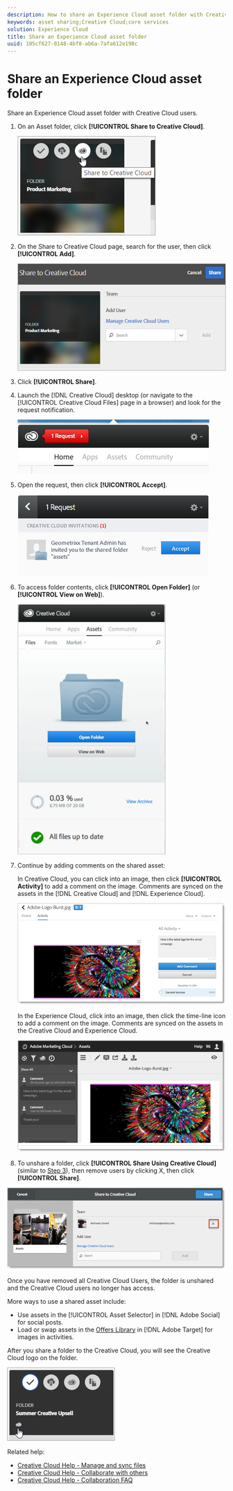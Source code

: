 ```yaml
---
description: How to share an Experience Cloud asset folder with Creative Cloud users.
keywords: asset sharing;Creative Cloud;core services
solution: Experience Cloud
title: Share an Experience Cloud asset folder 
uuid: 105cf627-0148-4bf8-ab6a-7afa612e198c
---
```


# Share an Experience Cloud asset folder

Share an Experience Cloud asset folder with Creative Cloud users.

1. On an Asset folder, click **[!UICONTROL Share to Creative Cloud]**.

   ![Step Result](assets/asset-share-cc.png) 
1. On the Share to Creative Cloud page, search for the user, then click **[!UICONTROL Add]**.

   ![](assets/asset-share-cc-page.png) 

1. Click **[!UICONTROL Share]**.
1. Launch the [!DNL Creative Cloud] desktop (or navigate to the [!UICONTROL Creative Cloud Files] page in a browser) and look for the request notification.

   ![](assets/cc_share_request.png) 
1. Open the request, then click **[!UICONTROL Accept]**.

   ![Step Result](assets/cc_share_accept.png) 
1. To access folder contents, click **[!UICONTROL Open Folder]** (or **[!UICONTROL View on Web]**).

   ![Step Result](assets/creative_cloud_open_folder.png) 
1. Continue by adding comments on the shared asset:

   In Creative Cloud, you can click into an image, then click **[!UICONTROL Activity]** to add a comment on the image. Comments are synced on the assets in the [!DNL Creative Cloud] and [!DNL Experience Cloud]. 

   ![](assets/asset_comment_cc.png) 

   In the Experience Cloud, click into an image, then click the time-line icon to add a comment on the image. Comments are synced on the assets in the Creative Cloud and Experience Cloud. 

   ![](assets/asset_comment_mac.png) 

 1. To unshare a folder, click **[!UICONTROL Share Using Creative Cloud]** (similar to [Step 3](../experience-cloud-assets/t-share-creative-cloud.md#step_BA17CFA185284641A9B878BA29551996)), then remove users by clicking X, then click **[!UICONTROL Share]**.

   ![](assets/asset_remove_user.png) 

   Once you have removed all Creative Cloud Users, the folder is unshared and the Creative Cloud users no longer has access. 

More ways to use a shared asset include: 

* Use assets in the [!UICONTROL Asset Selector] in [!DNL Adobe Social] for social posts.
* Load or swap assets in the [Offers Library](https://docs.adobe.com/help/en/target/using/experiences/offers/manage-content.html) in [!DNL Adobe Target] for images in activities.

After you share a folder to the Creative Cloud, you will see the Creative Cloud logo on the folder. 

![](assets/asset-cc-logo.png) 

Related help:

* [Creative Cloud Help - Manage and sync files](https://helpx.adobe.com/creative-cloud/help/sync-files.html)
* [Creative Cloud Help - Collaborate with others](https://helpx.adobe.com/creative-cloud/help/collaboration.html)
* [Creative Cloud Help - Collaboration FAQ](https://helpx.adobe.com/creative-cloud/help/collaboration-faq.html)
